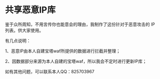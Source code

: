 # 共享恶意IP库

鉴于众所周知，不用言传你也能意会的理由，我制作了这份针对于恶意攻击的 IP 列表。供大家使用。

有几点说明：

1、恶意IP由本人自建宝塔waf所提供的数据进行拦截并整理；

2、因数据部分来源为本人自建的宝塔waf，所以我会不定时进行更新IP库；

如有其他问题，可以联系本人QQ：825703967
